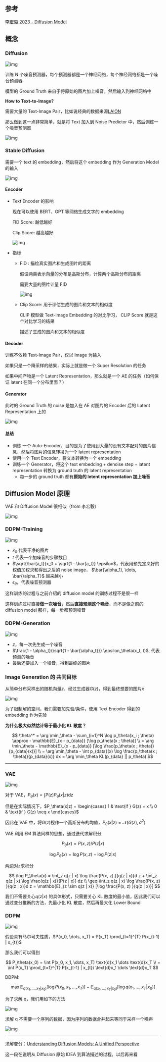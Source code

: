## 参考

[李宏毅 2023 - Diffusion Model](https://www.bilibili.com/video/BV14c411J7f2/?spm_id_from=333.337.search-card.all.click&vd_source=de2d76d103b0c818f3c42dbab0ddb7ee)

## 概念

### Diffusion

![img](https://img2023.cnblogs.com/blog/3436855/202406/3436855-20240605204724741-1393193520.png)

训练 N 个噪音预测器，每个预测器都是一个神经网络，每个神经网络都是一个噪音预测器

模型的 Ground Truth 来自于将原始的图片加上噪音，然后输入到神经网络中

**How to Text-to-Image?**

需要大量的 Text-Image Pair，比如说经典的数据来源[LAION](https://laion.ai/blog/)

那么做到这一点非常简单，就是将 Text 加入到 Noise Predictor 中，然后训练一个噪音预测器

![img](https://img2023.cnblogs.com/blog/3436855/202406/3436855-20240605205441835-1835191056.png)

### Stable Diffusion

需要一个 text 的 embedding，然后将这个 embedding 作为 Generation Model 的输入

![img](https://img2023.cnblogs.com/blog/3436855/202406/3436855-20240605211319706-242205638.png)

#### Encoder

- Text Encoder 的影响

  现在可以使用 BERT、GPT 等网络生成文字的 embedding

  FID Score: 越低越好

  Clip Score: 越高越好

  ![img](https://img2023.cnblogs.com/blog/3436855/202406/3436855-20240605212038764-2094985729.png)

- 指标

  - FID : 描绘真实图片和生成图片的距离

    假设两类表示向量的分布是高斯分布，计算两个高斯分布的距离

    需要大量的图片计量 FID

    ![img](https://img2023.cnblogs.com/blog/3436855/202406/3436855-20240605212447758-1672627354.png)

  - Clip Score: 用于评估生成的图片和文本的相似度

    CLIP 模型做 Text-Image Embedding 的对比学习， CLIP Score 就是这个对比学习的结果

    描述了生成的图片和文本的相似度

#### Decoder

训练不依赖 Text-Image Pair，仅以 Image 为输入

如果只是一个降采样的结果，实际上就是做一个 Super Resolution 的任务

如果中间产物是一个 Latent Representation，那么就是一个 AE 的任务（如何保证 latent 在同一个分布里面？）

#### Generator

此时的 Ground Truth 的 noise 是加入在 AE 对图片的 Encoder 后的 Latent Representation 上的

![img](https://img2023.cnblogs.com/blog/3436855/202406/3436855-20240605213415895-1768134260.png)

#### 总结

- 训练 一个 Auto-Encoder，目的是为了使用到大量的没有文本配对的图片信息，然后将图片的信息转换为一个 latent representation
- 使用一个 Text Encoder，将文本转换为一个 embedding
- 训练一个 Generator，将这个 text embedding + denoise step + latent representation 转换为 ground truth 的 latent representation
  - 每一步的 ground truth 都有**原始的 letent representation 加上噪音**

## Diffusion Model 原理

VAE 和 Diffusion Model 很相似（from 李宏毅）

![img](https://img2023.cnblogs.com/blog/3436855/202406/3436855-20240605214103149-326333109.png)

### DDPM-Training

![img](https://img2023.cnblogs.com/blog/3436855/202406/3436855-20240605214615701-1835519669.png)

- $x_0$ 代表干净的图片
- $t$ 代表一个加噪音的步骤数目
- $\sqrt{\bar{a_t}}x_0 + \sqrt{1 - \bar{a_t}} \epsilon$，代表用预先定义好的权值加权求和得出之后的 noise image， $\bar{\alpha_1}, \dots, \bar{\alpha_T}$ 越来越小
- $\epsilon_\theta$，代表噪音预测器

这样训练的过程与之前介绍的 diffusion model 的训练过程不是很一样

这样训练过程直接**做一次噪音**，然后**直接预测这个噪音**，而不是像之前的 diffusion model 那样，每一步都预测噪音

### DDPM-Generation

![img](https://img2023.cnblogs.com/blog/3436855/202406/3436855-20240605220058447-744889118.png)

- $z$，每一次先生成一个噪音
- $\frac{1 - \alpha_t}{\sqrt{1 - \bar{\alpha_t}}} \epsilon_\theta(x_t, t)$, 代表预测的噪音
- 最后还要加入一个噪音，得到最终的图片

### Image Generation 的 共同目标

从简单分布采样出的随机向量$z$，经过生成器$G(z)$，得到最终想要的图片$x$

![img](https://img2023.cnblogs.com/blog/3436855/202406/3436855-20240605220559756-245660481.png)

为了限制解的空间，我们需要加先验/条件，使用 Text Encoder 得到的 embedding 作为先验

**为什么极大似然估计等于最小化 KL 散度？**

$$
\theta^* = \arg \min_\theta - \sum_{i=1}^N \log p_\theta(x_i ; \theta) \approx - \mathbb{E}_{x - p_{data}} [\log p_\theta(x ; \theta)] \\
= \arg \min_\theta - \mathbb{E}_{x - p_{data}} [\log \frac{p_\theta(x ; \theta)}{p_{data}(x)}] \\
= \arg \min_\theta - \int p_{data}(x) \log \frac{p_\theta(x ; \theta)}{p_{data}(x)} dx = \arg \min_\theta KL(p_{data} || p_\theta)
$$

---

### VAE

![img](https://img2023.cnblogs.com/blog/3436855/202406/3436855-20240606235027422-1131826806.png)

对于 VAE，$P_\theta(x) = \int P(z) P_\theta(x|z) \text{d}z$

但是在实际情况下，$P_\theta(x|z) = \begin{cases}
  1 & \text{if } G(z) = x \\
  0 & \text{if } G(z) \neq x
\end{cases}$

因此在 VAE 中，将$G(z)$视作一个高斯分布的均值，$P_\theta(x|z) = \mathcal{N}(G(z), \sigma^2)$

VAE 利用 EM 算法同样的思想，通过迭代求解积分

$$
P_\theta(x) = P(x, z) / P(z | x)
$$

$$
\log P_\theta(x) = \log P(x, z) - \log P(z | x)
$$

两边对$z$求积分

$$
\log P_\theta(x) = \int_z q(z | x) \log \frac{P(x, z) }{q(z | x)}d z + \int_z q(z | x) \log  \frac{q(z | x)}{P(z | x)} dz \\
\geq \int_z q(z | x) \log \frac{P(x, z) }{q(z | x)}d z = \mathbb{E}_{z \sim q(z | x)} [\log \frac{P(x, z) }{q(z | x)}]
$$

我们不需要关心$q(z|x)$ 的具体形式，只需要关心 KL 散度的最小值，因此我们可以通过变分推断的方法，先最小化 KL 散度，然后再最大化 Lower Bound

### DDPM

![img](https://img2023.cnblogs.com/blog/3436855/202406/3436855-20240607001349103-604714007.png)

假设具有马尔可夫性质，$P(x_0, \dots, x_T) = P(x_T) \prod_{t=1}^{T} P(x_{t-1} | x_{t})$

那么我们可以得到

$$
P_\theta(x_0) = \int P(x_0, x_1, \dots, x_T) \text{d}x_1 \dots \text{d}x_T \\
= \int P(x_T) \prod_{t=1}^{T} P(x_{t-1} | x_{t}) \text{d}x_1 \dots \text{d}x_T
$$

DDPM:

$$
\max \mathbb{E}_{q(x_1, \dots, x_T | x_0)} [\log P(x_0, x_1, \dots, x_T)] - \mathbb{E}_{q(x_1, \dots, x_T | x_0)} [\log q(x_1, \dots, x_T | x_0)]
$$

为了求解 q，我们用如下的方法

![img](https://img2023.cnblogs.com/blog/3436855/202406/3436855-20240607002311053-1007315572.png)

求解 q 不需要一个序列的数据，因为序列的数据合并起来等同于采样一个噪声

![img](https://img2023.cnblogs.com/blog/3436855/202406/3436855-20240607002815523-2070622741.png)

---

求解变分：[Understanding Diffusion Models: A Unified Perspective](https://arxiv.org/abs/2208.11970)

这一段在说明从 Diffusion 原始 IDEA 到算法描述的过程，以后再来看
